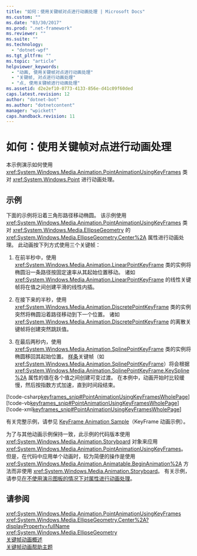 ```yaml
---
title: "如何：使用关键帧对点进行动画处理 | Microsoft Docs"
ms.custom: ""
ms.date: "03/30/2017"
ms.prod: ".net-framework"
ms.reviewer: ""
ms.suite: ""
ms.technology: 
  - "dotnet-wpf"
ms.tgt_pltfrm: ""
ms.topic: "article"
helpviewer_keywords: 
  - "动画, 使用关键帧对点进行动画处理"
  - "关键帧, 对点进行动画处理"
  - "点, 使用关键帧进行动画处理"
ms.assetid: d2e2ef10-0773-4133-856e-d41c09f60ded
caps.latest.revision: 12
author: "dotnet-bot"
ms.author: "dotnetcontent"
manager: "wpickett"
caps.handback.revision: 11
---
```

# 如何：使用关键帧对点进行动画处理
本示例演示如何使用 <xref:System.Windows.Media.Animation.PointAnimationUsingKeyFrames> 类对 <xref:System.Windows.Point> 进行动画处理。  
  
## 示例  
 下面的示例将沿着三角形路径移动椭圆。  该示例使用 <xref:System.Windows.Media.Animation.PointAnimationUsingKeyFrames> 类对 <xref:System.Windows.Media.EllipseGeometry> 的 <xref:System.Windows.Media.EllipseGeometry.Center%2A> 属性进行动画处理。  此动画按下列方式使用三个关键帧：  
  
1.  在前半秒中，使用 <xref:System.Windows.Media.Animation.LinearPointKeyFrame> 类的实例将椭圆沿一条路径按固定速率从其起始位置移动。  诸如 <xref:System.Windows.Media.Animation.LinearPointKeyFrame> 的线性关键帧将在值之间创建平滑的线性内插。  
  
2.  在接下来的半秒，使用 <xref:System.Windows.Media.Animation.DiscretePointKeyFrame> 类的实例突然将椭圆沿着路径移动到下一个位置。  诸如 <xref:System.Windows.Media.Animation.DiscretePointKeyFrame> 的离散关键帧将创建突然跳跃值。  
  
3.  在最后两秒内，使用 <xref:System.Windows.Media.Animation.SplinePointKeyFrame> 类的实例将椭圆移回其起始位置。  [样条](GTMT)关键帧（如 <xref:System.Windows.Media.Animation.SplinePointKeyFrame>）将会根据 <xref:System.Windows.Media.Animation.SplinePointKeyFrame.KeySpline%2A> 属性的值在各个值之间创建可变过渡。  在本例中，动画开始时比较缓慢，然后按指数方式加速，直到时间段结束。  
  
 [!code-csharp[keyframes_snip#PointAnimationUsingKeyFramesWholePage](../../../../samples/snippets/csharp/VS_Snippets_Wpf/keyframes_snip/CSharp/PointAnimationUsingKeyFramesExample.cs#pointanimationusingkeyframeswholepage)]
 [!code-vb[keyframes_snip#PointAnimationUsingKeyFramesWholePage](../../../../samples/snippets/visualbasic/VS_Snippets_Wpf/keyframes_snip/visualbasic/pointanimationusingkeyframesexample.vb#pointanimationusingkeyframeswholepage)]
 [!code-xml[keyframes_snip#PointAnimationUsingKeyFramesWholePage](../../../../samples/snippets/xaml/VS_Snippets_Wpf/keyframes_snip/XAML/PointAnimationUsingKeyFramesExample.xaml#pointanimationusingkeyframeswholepage)]  
  
 有关完整示例，请参见 [KeyFrame Animation Sample](http://go.microsoft.com/fwlink/?LinkID=160012)（KeyFrame 动画示例）。  
  
 为了与其他动画示例保持一致，此示例的代码版本使用 <xref:System.Windows.Media.Animation.Storyboard> 对象来应用 <xref:System.Windows.Media.Animation.PointAnimationUsingKeyFrames>。  但是，在代码中应用单个动画时，较为简便的操作是使用 <xref:System.Windows.Media.Animation.Animatable.BeginAnimation%2A> 方法而非使用 <xref:System.Windows.Media.Animation.Storyboard>。  有关示例，请参见[在不使用演示图板的情况下对属性进行动画处理](../../../../docs/framework/wpf/graphics-multimedia/how-to-animate-a-property-without-using-a-storyboard.md)。  
  
## 请参阅  
 <xref:System.Windows.Media.Animation.PointAnimationUsingKeyFrames>   
 <xref:System.Windows.Media.EllipseGeometry.Center%2A?displayProperty=fullName>   
 <xref:System.Windows.Media.EllipseGeometry>   
 [关键帧动画概述](../../../../docs/framework/wpf/graphics-multimedia/key-frame-animations-overview.md)   
 [关键帧动画帮助主题](../../../../docs/framework/wpf/graphics-multimedia/key-frame-animation-how-to-topics.md)